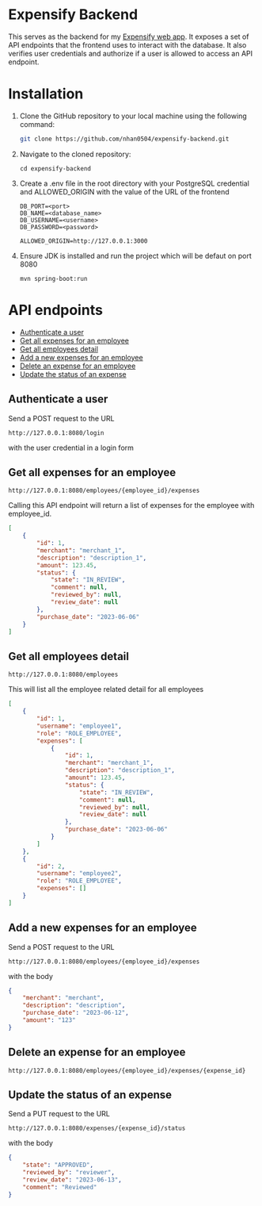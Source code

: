 # Expensify Backend

This serves as the backend for my [Expensify web app](https://github.com/nhan0504/expensify-frontend). It exposes a set of API endpoints that the frontend uses to interact with the database. It also verifies user credentials and authorize if a user is allowed to access an API endpoint.

# Installation
1. Clone the GitHub repository to your local machine using the following command:
    ```bash
    git clone https://github.com/nhan0504/expensify-backend.git
    ```
2. Navigate to the cloned repository:
   ```
   cd expensify-backend
   ```
3. Create a .env file in the root directory with your PostgreSQL credential and ALLOWED_ORIGIN with the value of the URL of the frontend
   ```
   DB_PORT=<port>
   DB_NAME=<database_name>
   DB_USERNAME=<username>
   DB_PASSWORD=<password>

   ALLOWED_ORIGIN=http://127.0.0.1:3000
   ``` 
4. Ensure JDK is installed and run the project which will be defaut on port 8080
   ```
   mvn spring-boot:run
   ```

# API endpoints
- [Authenticate a user](#authenticate-a-user)
- [Get all expenses for an employee](#get-all-expenses-for-an-employee)
- [Get all employees detail](#get-all-employees-detail)
- [Add a new expenses for an employee](#add-a-new-expenses-for-an-employee)
- [Delete an expense for an employee](#delete-an-expense-for-an-employee)
- [Update the status of an expense](#update-the-status-of-an-expense)


## Authenticate a user
Send a POST request to the URL
```
http://127.0.0.1:8080/login
```
with the user credential in a login form

## Get all expenses for an employee

```
http://127.0.0.1:8080/employees/{employee_id}/expenses
```
Calling this API endpoint will return a list of expenses for the employee with employee_id.
```json
[
    {
        "id": 1,
        "merchant": "merchant_1",
        "description": "description_1",
        "amount": 123.45,
        "status": {
            "state": "IN_REVIEW",
            "comment": null,
            "reviewed_by": null,
            "review_date": null
        },
        "purchase_date": "2023-06-06"
    }
]
```

## Get all employees detail
```
http://127.0.0.1:8080/employees
```
This will list all the employee related detail for all employees
```json
[
    {
        "id": 1,
        "username": "employee1",
        "role": "ROLE_EMPLOYEE",
        "expenses": [
            {
                "id": 1,
                "merchant": "merchant_1",
                "description": "description_1",
                "amount": 123.45,
                "status": {
                    "state": "IN_REVIEW",
                    "comment": null,
                    "reviewed_by": null,
                    "review_date": null
                },
                "purchase_date": "2023-06-06"
            }
        ]
    },
    {
        "id": 2,
        "username": "employee2",
        "role": "ROLE_EMPLOYEE",
        "expenses": []
    }
]
```
## Add a new expenses for an employee
Send a POST request to the URL
```
http://127.0.0.1:8080/employees/{employee_id}/expenses
```
with the body
```json
{
    "merchant": "merchant",
    "description": "description",
    "purchase_date": "2023-06-12",
    "amount": "123"
}
```

## Delete an expense for an employee
```
http://127.0.0.1:8080/employees/{employee_id}/expenses/{expense_id}
```

## Update the status of an expense
Send a PUT request to the URL
```
http://127.0.0.1:8080/expenses/{expense_id}/status
```
with the body
```json
{
    "state": "APPROVED",
    "reviewed_by": "reviewer",
    "review_date": "2023-06-13",
    "comment": "Reviewed"
}
```